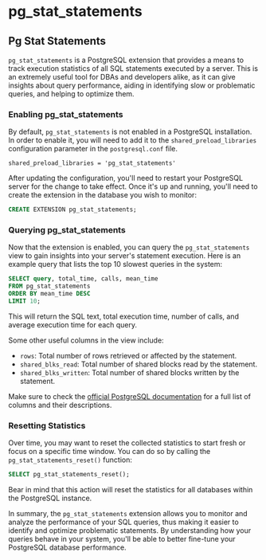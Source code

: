 # pg_stat_statements

## Pg Stat Statements

`pg_stat_statements` is a PostgreSQL extension that provides a means to track execution statistics of all SQL statements executed by a server. This is an extremely useful tool for DBAs and developers alike, as it can give insights about query performance, aiding in identifying slow or problematic queries, and helping to optimize them.

### Enabling pg_stat_statements

By default, `pg_stat_statements` is not enabled in a PostgreSQL installation. In order to enable it, you will need to add it to the `shared_preload_libraries` configuration parameter in the `postgresql.conf` file.

```
shared_preload_libraries = 'pg_stat_statements'
```

After updating the configuration, you'll need to restart your PostgreSQL server for the change to take effect. Once it's up and running, you'll need to create the extension in the database you wish to monitor:

```sql
CREATE EXTENSION pg_stat_statements;
```

### Querying pg_stat_statements

Now that the extension is enabled, you can query the `pg_stat_statements` view to gain insights into your server's statement execution. Here is an example query that lists the top 10 slowest queries in the system:

```sql
SELECT query, total_time, calls, mean_time
FROM pg_stat_statements
ORDER BY mean_time DESC
LIMIT 10;
```

This will return the SQL text, total execution time, number of calls, and average execution time for each query. 

Some other useful columns in the view include:

- `rows`: Total number of rows retrieved or affected by the statement.
- `shared_blks_read`: Total number of shared blocks read by the statement.
- `shared_blks_written`: Total number of shared blocks written by the statement.

Make sure to check the [official PostgreSQL documentation](https://www.postgresql.org/docs/current/pgstatstatements.html) for a full list of columns and their descriptions.

### Resetting Statistics

Over time, you may want to reset the collected statistics to start fresh or focus on a specific time window. You can do so by calling the `pg_stat_statements_reset()` function:

```sql
SELECT pg_stat_statements_reset();
```

Bear in mind that this action will reset the statistics for all databases within the PostgreSQL instance.

In summary, the `pg_stat_statements` extension allows you to monitor and analyze the performance of your SQL queries, thus making it easier to identify and optimize problematic statements. By understanding how your queries behave in your system, you'll be able to better fine-tune your PostgreSQL database performance.